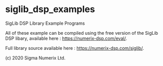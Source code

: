 # siglib_dsp_examples
SigLib DSP Library Example Programs

All of these example can be compiled using the free version of the SigLib DSP libary, available here : https://numerix-dsp.com/eval/.

Full library source available here : https://numerix-dsp.com/siglib/.

(c) 2020 Sigma Numerix Ltd.
